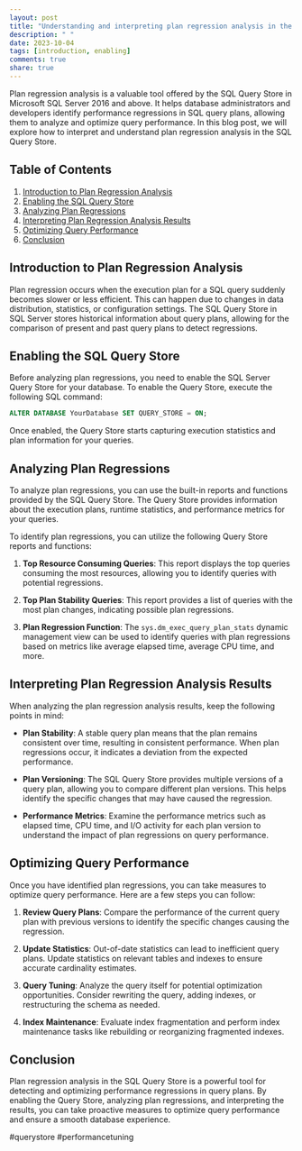 ```yaml
---
layout: post
title: "Understanding and interpreting plan regression analysis in the SQL Query Store"
description: " "
date: 2023-10-04
tags: [introduction, enabling]
comments: true
share: true
---
```


Plan regression analysis is a valuable tool offered by the SQL Query Store in Microsoft SQL Server 2016 and above. It helps database administrators and developers identify performance regressions in SQL query plans, allowing them to analyze and optimize query performance. In this blog post, we will explore how to interpret and understand plan regression analysis in the SQL Query Store.

## Table of Contents

1. [Introduction to Plan Regression Analysis](#introduction-to-plan-regression-analysis)
2. [Enabling the SQL Query Store](#enabling-the-sql-query-store)
3. [Analyzing Plan Regressions](#analyzing-plan-regressions)
4. [Interpreting Plan Regression Analysis Results](#interpreting-plan-regression-analysis-results)
5. [Optimizing Query Performance](#optimizing-query-performance)
6. [Conclusion](#conclusion)

## Introduction to Plan Regression Analysis

Plan regression occurs when the execution plan for a SQL query suddenly becomes slower or less efficient. This can happen due to changes in data distribution, statistics, or configuration settings. The SQL Query Store in SQL Server stores historical information about query plans, allowing for the comparison of present and past query plans to detect regressions.

## Enabling the SQL Query Store

Before analyzing plan regressions, you need to enable the SQL Server Query Store for your database. To enable the Query Store, execute the following SQL command:

```sql
ALTER DATABASE YourDatabase SET QUERY_STORE = ON;
```

Once enabled, the Query Store starts capturing execution statistics and plan information for your queries.

## Analyzing Plan Regressions

To analyze plan regressions, you can use the built-in reports and functions provided by the SQL Query Store. The Query Store provides information about the execution plans, runtime statistics, and performance metrics for your queries.

To identify plan regressions, you can utilize the following Query Store reports and functions:

1. **Top Resource Consuming Queries**: This report displays the top queries consuming the most resources, allowing you to identify queries with potential regressions.

2. **Top Plan Stability Queries**: This report provides a list of queries with the most plan changes, indicating possible plan regressions.

3. **Plan Regression Function**: The `sys.dm_exec_query_plan_stats` dynamic management view can be used to identify queries with plan regressions based on metrics like average elapsed time, average CPU time, and more.

## Interpreting Plan Regression Analysis Results

When analyzing the plan regression analysis results, keep the following points in mind:

- **Plan Stability**: A stable query plan means that the plan remains consistent over time, resulting in consistent performance. When plan regressions occur, it indicates a deviation from the expected performance.

- **Plan Versioning**: The SQL Query Store provides multiple versions of a query plan, allowing you to compare different plan versions. This helps identify the specific changes that may have caused the regression.

- **Performance Metrics**: Examine the performance metrics such as elapsed time, CPU time, and I/O activity for each plan version to understand the impact of plan regressions on query performance.

## Optimizing Query Performance

Once you have identified plan regressions, you can take measures to optimize query performance. Here are a few steps you can follow:

1. **Review Query Plans**: Compare the performance of the current query plan with previous versions to identify the specific changes causing the regression.

2. **Update Statistics**: Out-of-date statistics can lead to inefficient query plans. Update statistics on relevant tables and indexes to ensure accurate cardinality estimates.

3. **Query Tuning**: Analyze the query itself for potential optimization opportunities. Consider rewriting the query, adding indexes, or restructuring the schema as needed.

4. **Index Maintenance**: Evaluate index fragmentation and perform index maintenance tasks like rebuilding or reorganizing fragmented indexes.

## Conclusion

Plan regression analysis in the SQL Query Store is a powerful tool for detecting and optimizing performance regressions in query plans. By enabling the Query Store, analyzing plan regressions, and interpreting the results, you can take proactive measures to optimize query performance and ensure a smooth database experience.

#querystore #performancetuning